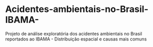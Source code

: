 # Acidentes-ambientais-no-Brasil-IBAMA-
Projeto de análise exploratória dos acidentes ambientais no Brasil reportados ao IBAMA - Distribuição espacial e causas mais comuns

